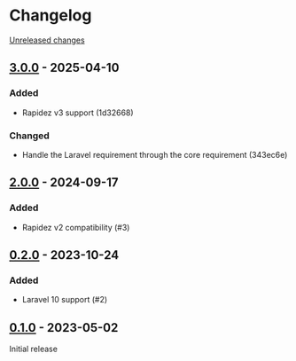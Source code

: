# Changelog 

[Unreleased changes](https://github.com/rapidez/guest-wishlist/compare/3.0.0...master)
## [3.0.0](https://github.com/rapidez/guest-wishlist/releases/tag/3.0.0) - 2025-04-10

### Added

- Rapidez v3 support (1d32668)

### Changed

- Handle the Laravel requirement through the core requirement (343ec6e)

## [2.0.0](https://github.com/rapidez/guest-wishlist/releases/tag/2.0.0) - 2024-09-17

### Added

- Rapidez v2 compatibility (#3)

## [0.2.0](https://github.com/rapidez/guest-wishlist/releases/tag/0.2.0) - 2023-10-24

### Added

- Laravel 10 support (#2)

## [0.1.0](https://github.com/rapidez/guest-wishlist/releases/tag/0.1.0) - 2023-05-02

Initial release

